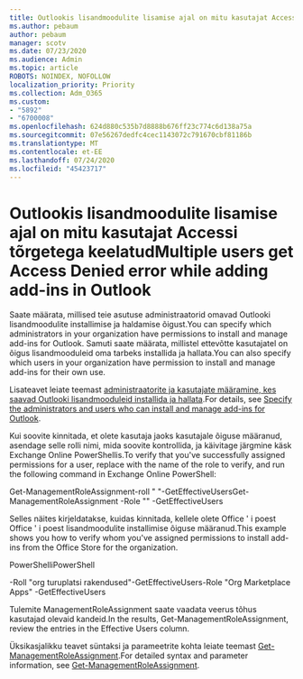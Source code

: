 ```yaml
---
title: Outlookis lisandmoodulite lisamise ajal on mitu kasutajat Accessi tõrgetega keelatud
ms.author: pebaum
author: pebaum
manager: scotv
ms.date: 07/23/2020
ms.audience: Admin
ms.topic: article
ROBOTS: NOINDEX, NOFOLLOW
localization_priority: Priority
ms.collection: Adm_O365
ms.custom:
- "5892"
- "6700008"
ms.openlocfilehash: 624d880c535b7d8888b676ff23c774c6d138a75a
ms.sourcegitcommit: 07e56267dedfc4cec1143072c791670cbf81186b
ms.translationtype: MT
ms.contentlocale: et-EE
ms.lasthandoff: 07/24/2020
ms.locfileid: "45423717"
---
```

# <a name="multiple-users-get-access-denied-error-while-adding-add-ins-in-outlook"></a><span data-ttu-id="56ca6-102">Outlookis lisandmoodulite lisamise ajal on mitu kasutajat Accessi tõrgetega keelatud</span><span class="sxs-lookup"><span data-stu-id="56ca6-102">Multiple users get Access Denied error while adding add-ins in Outlook</span></span>

<span data-ttu-id="56ca6-103">Saate määrata, millised teie asutuse administraatorid omavad Outlooki lisandmoodulite installimise ja haldamise õigust.</span><span class="sxs-lookup"><span data-stu-id="56ca6-103">You can specify which administrators in your organization have permissions to install and manage add-ins for Outlook.</span></span> <span data-ttu-id="56ca6-104">Samuti saate määrata, millistel ettevõtte kasutajatel on õigus lisandmooduleid oma tarbeks installida ja hallata.</span><span class="sxs-lookup"><span data-stu-id="56ca6-104">You can also specify which users in your organization have permission to install and manage add-ins for their own use.</span></span>

<span data-ttu-id="56ca6-105">Lisateavet leiate teemast [administraatorite ja kasutajate määramine, kes saavad Outlooki lisandmooduleid installida ja hallata](https://docs.microsoft.com/exchange/clients-and-mobile-in-exchange-online/add-ins-for-outlook/specify-who-can-install-and-manage-add-ins).</span><span class="sxs-lookup"><span data-stu-id="56ca6-105">For details, see [Specify the administrators and users who can install and manage add-ins for Outlook](https://docs.microsoft.com/exchange/clients-and-mobile-in-exchange-online/add-ins-for-outlook/specify-who-can-install-and-manage-add-ins).</span></span>

<span data-ttu-id="56ca6-106">Kui soovite kinnitada, et olete kasutaja jaoks kasutajale õiguse määranud, asendage selle <Role Name> rolli nimi, mida soovite kontrollida, ja käivitage järgmine käsk Exchange Online PowerShellis.</span><span class="sxs-lookup"><span data-stu-id="56ca6-106">To verify that you've successfully assigned permissions for a user, replace <Role Name> with the name of the role to verify, and run the following command in Exchange Online PowerShell:</span></span>

<span data-ttu-id="56ca6-107">Get-ManagementRoleAssignment-roll " <Role Name> "-GetEffectiveUsers</span><span class="sxs-lookup"><span data-stu-id="56ca6-107">Get-ManagementRoleAssignment -Role "<Role Name>" -GetEffectiveUsers</span></span>

<span data-ttu-id="56ca6-108">Selles näites kirjeldatakse, kuidas kinnitada, kellele olete Office ' i poest Office ' i poest lisandmoodulite installimise õiguse määranud.</span><span class="sxs-lookup"><span data-stu-id="56ca6-108">This example shows you how to verify whom you've assigned permissions to install add-ins from the Office Store for the organization.</span></span>

<span data-ttu-id="56ca6-109">PowerShelli</span><span class="sxs-lookup"><span data-stu-id="56ca6-109">PowerShell</span></span>

<span data-ttu-id="56ca6-110">-Roll "org turuplatsi rakendused"-GetEffectiveUsers</span><span class="sxs-lookup"><span data-stu-id="56ca6-110">-Role "Org Marketplace Apps" -GetEffectiveUsers</span></span>

<span data-ttu-id="56ca6-111">Tulemite ManagementRoleAssignment saate vaadata veerus tõhus kasutajad olevaid kandeid.</span><span class="sxs-lookup"><span data-stu-id="56ca6-111">In the results, Get-ManagementRoleAssignment, review the entries in the Effective Users column.</span></span>

<span data-ttu-id="56ca6-112">Üksikasjalikku teavet süntaksi ja parameetrite kohta leiate teemast [Get-ManagementRoleAssignment](https://docs.microsoft.com/powershell/module/exchange/get-managementroleassignment).</span><span class="sxs-lookup"><span data-stu-id="56ca6-112">For detailed syntax and parameter information, see [Get-ManagementRoleAssignment](https://docs.microsoft.com/powershell/module/exchange/get-managementroleassignment).</span></span>
 